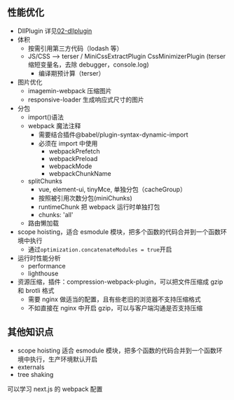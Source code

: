 ## 性能优化

- DllPlugin 详见[02-dllplugin](./02-dllplugin.md)
- 体积
  - 按需引用第三方代码（lodash 等）
  - JS/CSS --> terser / MiniCssExtractPlugin CssMinimizerPlugin (terser 缩短变量名，去除 debugger，console.log)
    - 编译期预计算（terser）
- 图片优化
  - imagemin-webpack 压缩图片
  - responsive-loader 生成响应式尺寸的图片
- 分包
  - import()语法
  - webpack 魔法注释
    - 需要结合插件@babel/plugin-syntax-dynamic-import
    - 必须在 import 中使用
      - webpackPrefetch
      - webpackPreload
      - webpackMode
      - webpackChunkName
  - splitChunks
    - vue, element-ui, tinyMce, 单独分包（cacheGroup）
    - 按照被引用次数分包(miniChunks)
    - runtimeChunk 把 webpack 运行时单独打包
    - chunks: 'all' <!-- 表示对所有类型的模块进行拆分，包括同步和异步模块-->
  - 路由懒加载
- scope hoisting，适合 esmodule 模块，把多个函数的代码合并到一个函数环境中执行
  - 通过`optimization.concatenateModules = true`开启
- 运行时性能分析
  - performance
  - lighthouse
- 资源压缩，插件：compression-webpack-plugin，可以把文件压缩成 gzip 和 brotli 格式
  - 需要 nginx 做适当的配置，且有些老旧的浏览器不支持压缩格式
  - 不如直接在 nginx 中开启 gzip，可以与客户端沟通是否支持压缩

## 其他知识点

- scope hoisting 适合 esmodule 模块，把多个函数的代码合并到一个函数环境中执行，生产环境默认开启
- externals
- tree shaking

可以学习 next.js 的 webpack 配置
